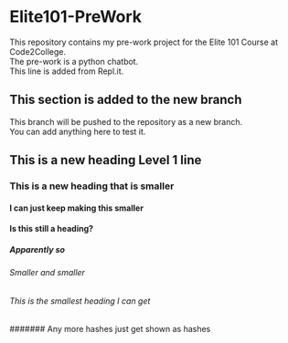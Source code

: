 # Elite101-PreWork
This repository contains my pre-work project for the Elite 101 Course at Code2College.<br/>
The pre-work is a python chatbot.<br/>
This line is added from Repl.it.<br/>

## This section is added to the new branch
This branch will be pushed to the repository as a new branch.<br/>
You can add anything here to test it.

## This is a new heading Level 1 line

### This is a new heading that is smaller

#### I can just keep making this smaller

#### Is this still a heading?

##### Apparently so

###### Smaller and smaller
###### This is the smallest heading I can get

####### Any more hashes just get shown as hashes
